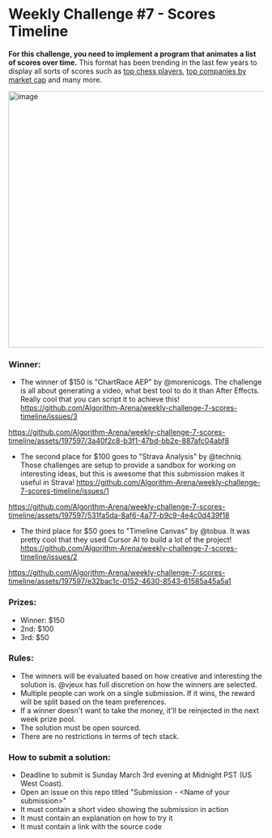 # Weekly Challenge #7 - Scores Timeline

**For this challenge, you need to implement a program that animates a list of scores over time.** This format has been trending in the last few years to display all sorts of scores such as [top chess players](https://www.youtube.com/watch?v=z2DHpW79w0Y), [top companies by market cap](https://x.com/jameseagle17/status/1761430998128968005) and many more.

<img width="506" alt="image" src="https://github.com/Algorithm-Arena/weekly-challenge-7-scores-timeline/assets/197597/e61f6f1d-4d7b-4881-8303-c1b4ef63e952">

### Winner:

* The winner of $150 is "ChartRace AEP" by @morenicogs. The challenge is all about generating a video, what best tool to do it than After Effects. Really cool that you can script it to achieve this! https://github.com/Algorithm-Arena/weekly-challenge-7-scores-timeline/issues/3

https://github.com/Algorithm-Arena/weekly-challenge-7-scores-timeline/assets/197597/3a40f2c8-b3f1-47bd-bb2e-887afc04abf8

* The second place for $100 goes to "Strava Analysis" by @techniq. Those challenges are setup to provide a sandbox for working on interesting ideas, but this is awesome that this submission makes it useful in Strava! https://github.com/Algorithm-Arena/weekly-challenge-7-scores-timeline/issues/1

https://github.com/Algorithm-Arena/weekly-challenge-7-scores-timeline/assets/197597/531fa5da-8af6-4a77-b9c9-4e4c0d439f18

* The third place for $50 goes to "Timeline Canvas" by @tobua. It was pretty cool that they used Cursor AI to build a lot of the project! https://github.com/Algorithm-Arena/weekly-challenge-7-scores-timeline/issues/2

https://github.com/Algorithm-Arena/weekly-challenge-7-scores-timeline/assets/197597/e32bac1c-0152-4630-8543-61585a45a5a1


### Prizes:
* Winner: $150
* 2nd: $100
* 3rd: $50

### Rules:
* The winners will be evaluated based on how creative and interesting the solution is. @vjeux has full discretion on how the winners are selected.
* Multiple people can work on a single submission. If it wins, the reward will be split based on the team preferences.
* If a winner doesn't want to take the money, it'll be reinjected in the next week prize pool.
* The solution must be open sourced.
* There are no restrictions in terms of tech stack.

### How to submit a solution:
* Deadline to submit is Sunday March 3rd evening at Midnight PST (US West Coast).
* Open an issue on this repo titled "Submission - &lt;Name of your submission&gt;"
* It must contain a short video showing the submission in action
* It must contain an explanation on how to try it
* It must contain a link with the source code
